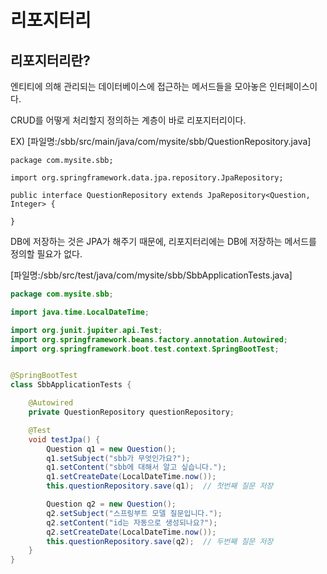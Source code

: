 # 리포지터리

## 리포지터리란?
엔티티에 의해 관리되는 데이터베이스에 접근하는 메서드들을 모아놓은 인터페이스이다.

CRUD를 어떻게 처리할지 정의하는 계층이 바로 리포지터리이다.


EX)
[파일명:/sbb/src/main/java/com/mysite/sbb/QuestionRepository.java]
```
package com.mysite.sbb;

import org.springframework.data.jpa.repository.JpaRepository;

public interface QuestionRepository extends JpaRepository<Question, Integer> {

}
```
DB에 저장하는 것은 JPA가 해주기 때문에, 리포지터리에는 DB에 저장하는 메서드를 정의할 필요가 없다.

[파일명:/sbb/src/test/java/com/mysite/sbb/SbbApplicationTests.java]
``` java
package com.mysite.sbb;

import java.time.LocalDateTime;

import org.junit.jupiter.api.Test;
import org.springframework.beans.factory.annotation.Autowired;
import org.springframework.boot.test.context.SpringBootTest;


@SpringBootTest
class SbbApplicationTests {

    @Autowired
    private QuestionRepository questionRepository;

    @Test
    void testJpa() {        
        Question q1 = new Question();
        q1.setSubject("sbb가 무엇인가요?");
        q1.setContent("sbb에 대해서 알고 싶습니다.");
        q1.setCreateDate(LocalDateTime.now());
        this.questionRepository.save(q1);  // 첫번째 질문 저장

        Question q2 = new Question();
        q2.setSubject("스프링부트 모델 질문입니다.");
        q2.setContent("id는 자동으로 생성되나요?");
        q2.setCreateDate(LocalDateTime.now());
        this.questionRepository.save(q2);  // 두번째 질문 저장
    }
}
```
